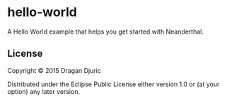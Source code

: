 # hello-world

A Hello World example that helps you get started with Neanderthal.

## License

Copyright © 2015 Dragan Djuric

Distributed under the Eclipse Public License either version 1.0 or (at
your option) any later version.
